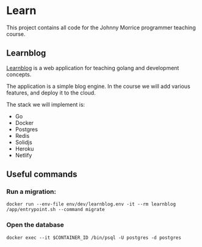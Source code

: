 # Learn

This project contains all code for the Johnny Morrice programmer teaching course.

## Learnblog

[Learnblog](/learnblog) is a web application for teaching golang and development concepts.

The application is a simple blog engine.  In the course we will add various features, and deploy it to the cloud.

The stack we will implement is:

* Go
* Docker
* Postgres
* Redis
* Solidjs
* Heroku
* Netlify

## Useful commands

### Run a migration:

```
docker run --env-file env/dev/learnblog.env -it --rm learnblog /app/entrypoint.sh --command migrate
```

### Open the database

```
docker exec --it $CONTAINER_ID /bin/psql -U postgres -d postgres
```


